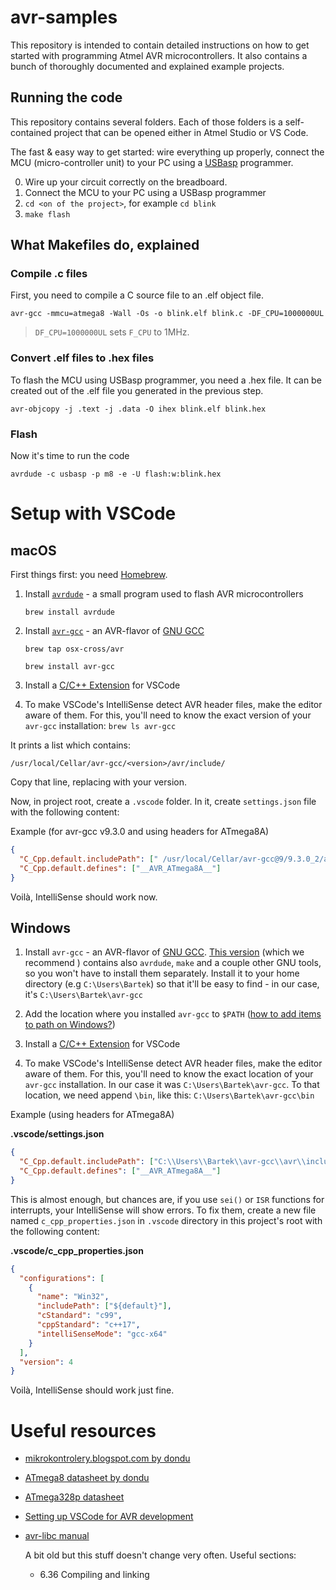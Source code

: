 # avr-samples

This repository is intended to contain detailed instructions on how to
get started with programming Atmel AVR microcontrollers. It also contains
a bunch of thoroughly documented and explained example projects.

## Running the code

This repository contains several folders. Each of those folders is
a self-contained project that can be opened either in Atmel Studio
or VS Code.

The fast & easy way to get started: wire everything up properly, connect
the MCU (micro-controller unit) to your PC using a [USBasp](https://www.fischl.de/usbasp) programmer.

0. Wire up your circuit correctly on the breadboard.
1. Connect the MCU to your PC using a USBasp programmer
2. `cd <on of the project>`, for example `cd blink`
3. `make flash`

## What Makefiles do, explained

### Compile .c files

First, you need to compile a C source file to an .elf object file.

`avr-gcc -mmcu=atmega8 -Wall -Os -o blink.elf blink.c -DF_CPU=1000000UL `

> `DF_CPU=1000000UL` sets `F_CPU` to 1MHz.

### Convert .elf files to .hex files

To flash the MCU using USBasp programmer, you need a .hex file. It can be
created out of the .elf file you generated in the previous step.

`avr-objcopy -j .text -j .data -O ihex blink.elf blink.hex`

### Flash

Now it's time to run the code

`avrdude -c usbasp -p m8 -e -U flash:w:blink.hex`

# Setup with VSCode

## macOS

First things first: you need [Homebrew](https://brew.sh).

1. Install [`avrdude`](https://www.nongnu.org/avrdude) - a small program used to flash AVR microcontrollers

   `brew install avrdude`

2. Install [`avr-gcc`](https://gcc.gnu.org/wiki/avr-gcc) - an AVR-flavor of [GNU GCC](https://gcc.gnu.org)

   `brew tap osx-cross/avr`

   `brew install avr-gcc`

3. Install a [C/C++ Extension](https://marketplace.visualstudio.com/items?itemName=ms-vscode.cpptools) for VSCode

4. To make VSCode's IntelliSense detect AVR header files, make the editor aware of them.
   For this, you'll need to know the exact version of your `avr-gcc` installation:
   `brew ls avr-gcc`

It prints a list which contains:

```
/usr/local/Cellar/avr-gcc/<version>/avr/include/
```

Copy that line, replacing <version> with your version.

Now, in project root, create a `.vscode` folder. In it, create `settings.json`
file with the following content:

Example (for avr-gcc v9.3.0 and using headers for ATmega8A)

```json
{
  "C_Cpp.default.includePath": [" /usr/local/Cellar/avr-gcc@9/9.3.0_2/avr/include/"],
  "C_Cpp.default.defines": ["__AVR_ATmega8A__"]
}
```

Voilà, IntelliSense should work now.

## Windows

1. Install `avr-gcc` - an AVR-flavor of [GNU GCC](https://gcc.gnu.org).
   [This version](https://blog.zakkemble.net/avr-gcc-builds) (which we recommend ) contains
   also `avrdude`, `make` and a couple other GNU tools, so you won't have to install them
   separately. Install it to your home directory (e.g `C:\Users\Bartek`) so that it'll be easy
   to find - in our case, it's `C:\Users\Bartek\avr-gcc`

2. Add the location where you installed `avr-gcc` to `$PATH` ([how to add items to path on Windows?](https://helpdeskgeek.com/windows-10/add-windows-path-environment-variable))

3. Install a [C/C++ Extension](https://marketplace.visualstudio.com/items?itemName=ms-vscode.cpptools) for VSCode

4. To make VSCode's IntelliSense detect AVR header files, make the editor aware of them.
   For this, you'll need to know the exact location of your `avr-gcc` installation. In our case
   it was `C:\Users\Bartek\avr-gcc`. To that location, we need append `\bin`, like
   this: `C:\Users\Bartek\avr-gcc\bin`

Example (using headers for ATmega8A)

**.vscode/settings.json**

```json
{
  "C_Cpp.default.includePath": ["C:\\Users\\Bartek\\avr-gcc\\avr\\include"],
  "C_Cpp.default.defines": ["__AVR_ATmega8A__"]
}
```

This is almost enough, but chances are, if you use `sei()` or `ISR` functions for interrupts,
your IntelliSense will show errors. To fix them, create a new file named `c_cpp_properties.json`
in `.vscode` directory in this project's root with the following content:

**.vscode/c_cpp_properties.json**

```json
{
  "configurations": [
    {
      "name": "Win32",
      "includePath": ["${default}"],
      "cStandard": "c99",
      "cppStandard": "c++17",
      "intelliSenseMode": "gcc-x64"
    }
  ],
  "version": 4
}
```

Voilà, IntelliSense should work just fine.

# Useful resources

- [mikrokontrolery.blogspot.com by dondu](http://mikrokontrolery.blogspot.com/p/spis-tresci.html)

- [ATmega8 datasheet by dondu](http://mikrokontrolery.blogspot.com/p/spis-tresci.html)

- [ATmega328p datasheet](https://ww1.microchip.com/downloads/en/DeviceDoc/Atmel-7810-Automotive-Microcontrollers-ATmega328P_Datasheet.pdf)

- [Setting up VSCode for AVR development](https://izzudinhafizprojects.wordpress.com/2021/04/05/setting-up-visual-studio-code-vscode-for-avr-programming-not-arduino)

- [avr-libc manual](http://www.elec.canterbury.ac.nz/intranet/dsl/p30-avr/doc-include/avr-libc/avr-libc-user-manual-1.6.1.pdf)

  A bit old but this stuff doesn't change very often.
  Useful sections:

  - 6.36 Compiling and linking
